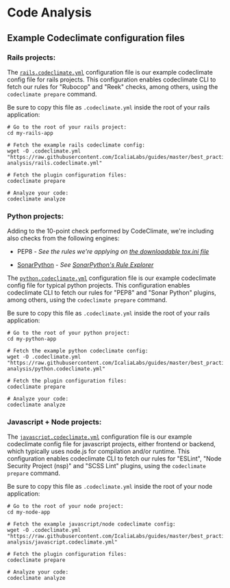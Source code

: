 # Code Analysis

## Example Codeclimate configuration files

### Rails projects:

The [`rails.codeclimate.yml`](https://github.com/IcaliaLabs/guides/blob/master/best_practices/code-analysis/rails.codeclimate.yml)
configuration file is our example codeclimate config file for rails projects.
This configuration enables codeclimate CLI to fetch our rules for "Rubocop" and
"Reek" checks, among others, using the `codeclimate prepare` command.

Be sure to copy this file as `.codeclimate.yml` inside the root of your rails
application:

```
# Go to the root of your rails project:
cd my-rails-app

# Fetch the example rails codeclimate config:
wget -O .codeclimate.yml "https://raw.githubusercontent.com/IcaliaLabs/guides/master/best_practices/code-analysis/rails.codeclimate.yml"

# Fetch the plugin configuration files:
codeclimate prepare

# Analyze your code:
codeclimate analyze
```

### Python projects:

Adding to the 10-point check performed by CodeClimate, we're including also checks from the following engines:

- PEP8 - *See the rules we're applying on [the downloadable tox.ini file](./tox.ini)*

- [SonarPython](https://rules.sonarsource.com/python) - *See [SonarPython's Rule Explorer](https://rules.sonarsource.com/python)*

The [`python.codeclimate.yml`](https://github.com/IcaliaLabs/guides/blob/master/best_practices/code-analysis/python.codeclimate.yml)
configuration file is our example codeclimate config file for typical python
projects. This configuration enables codeclimate CLI to fetch our rules for
"PEP8" and "Sonar Python" plugins, among others, using the `codeclimate prepare`
command.

Be sure to copy this file as `.codeclimate.yml` inside the root of your rails
application:

```
# Go to the root of your python project:
cd my-python-app

# Fetch the example python codeclimate config:
wget -O .codeclimate.yml "https://raw.githubusercontent.com/IcaliaLabs/guides/master/best_practices/code-analysis/python.codeclimate.yml"

# Fetch the plugin configuration files:
codeclimate prepare

# Analyze your code:
codeclimate analyze
```

### Javascript + Node projects:

The [`javascript.codeclimate.yml`](https://github.com/IcaliaLabs/guides/blob/master/best_practices/code-analysis/python.codeclimate.yml)
configuration file is our example codeclimate config file for javascript
projects, either frontend or backend, which typically uses node.js for
compilation and/or runtime. This configuration enables codeclimate CLI to fetch
our rules for "ESLint", "Node Security Project (nsp)" and "SCSS Lint" plugins,
using the `codeclimate prepare` command.

Be sure to copy this file as `.codeclimate.yml` inside the root of your node
application:

```
# Go to the root of your node project:
cd my-node-app

# Fetch the example javascript/node codeclimate config:
wget -O .codeclimate.yml "https://raw.githubusercontent.com/IcaliaLabs/guides/master/best_practices/code-analysis/javascript.codeclimate.yml"

# Fetch the plugin configuration files:
codeclimate prepare

# Analyze your code:
codeclimate analyze
```
